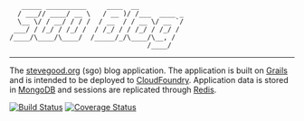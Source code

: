        _____ __________     ____  __           
      / ___// ____/ __ \   / __ )/ /___  ____ _
      \__ \/ / __/ / / /  / __  / / __ \/ __ `/
     ___/ / /_/ / /_/ /  / /_/ / / /_/ / /_/ / 
    /____/\____/\____/  /_____/_/\____/\__, /  
                                      /____/   

--------------------------------------------------- 


The [stevegood.org](http://stevegood.org) (sgo) blog application.  The application is built on
[Grails](http://grails.org/) and is intended to be deployed to [CloudFoundry](http://cloudfoundry.org).
Application data is stored in [MongoDB](http://mongodb.org) and sessions are replicated through [Redis](http://redis.io).

[![Build Status](https://travis-ci.org/stevegood/blog.svg?branch=master)](https://travis-ci.org/stevegood/blog)
[![Coverage Status](https://coveralls.io/repos/stevegood/blog/badge.png)](https://coveralls.io/r/stevegood/blog)
